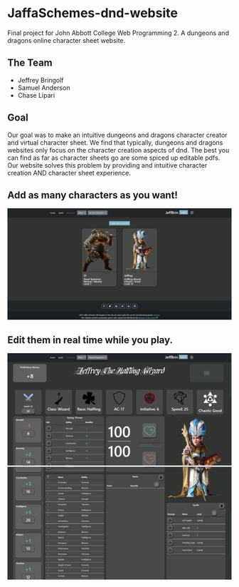 # JaffaSchemes-dnd-website
Final project for John Abbott College Web Programming 2. A dungeons and dragons online character sheet website.

## The Team
* Jeffrey Bringolf
* Samuel Anderson
* Chase Lipari

## Goal
Our goal was to make an intuitive dungeons and dragons character creator and virtual character sheet. We find that typically, dungeons and dragons websites only focus on the character creation aspects of dnd.
The best you can find as far as character sheets go are some spiced up editable pdfs. Our website solves this problem by providing and intuitive character creation AND character sheet experience.

## Add as many characters as you want!
![list character](./readme-files/list_characters.png)

## Edit them in real time while you play.
![character sheet top](./readme-files/cs_top.png)
![character sheet bottom](./readme-files/cs_bottom.png)